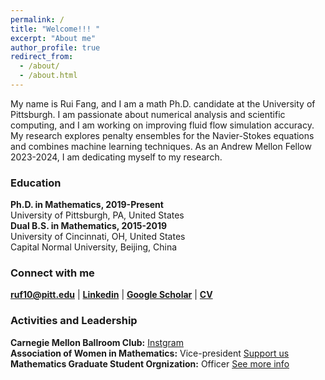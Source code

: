 ```yaml
---
permalink: /
title: "Welcome!!! "
excerpt: "About me"
author_profile: true
redirect_from: 
  - /about/
  - /about.html
---
```

My name is Rui Fang, and I am a math Ph.D. candidate at the University of Pittsburgh.  I am passionate about numerical analysis and scientific computing, and I am working on improving fluid flow simulation accuracy. My research explores penalty ensembles for the Navier-Stokes equations and combines machine learning techniques. As an Andrew Mellon Fellow 2023-2024, I am dedicating myself to my research.

### Education
**Ph.D. in Mathematics, 2019-Present** <br />
 University of Pittsburgh, PA, United States <br />
**Dual B.S. in Mathematics, 2015-2019** <br />
University of Cincinnati, OH, United States <br />
Capital Normal University, Beijing, China

### Connect with me
**[ruf10@pitt.edu](mailto:ruf10@pitt.edu)**  |  **[Linkedin](www.linkedin.com/in/ruf10)**  |  **[Google Scholar](https://scholar.google.com/citations?user=W9GY0i0AAAAJ&hl=en)**  |  **[CV](https://ruf10.github.io/CV_RuiFang.pdf)**

### Activities and Leadership
**Carnegie Mellon Ballroom Club:** [Instgram](https://www.instagram.com/cmuballroom?igsh=NDlyZmZubTY0eXhy) <br />
**Association of Women in Mathematics:** Vice-president [Support us](https://www.mathematics.pitt.edu/AWM)<br />
**Mathematics Graduate Student Orgnization:** Officer [See more info](https://www.mathematics.pitt.edu/graduate/organizations/mathematics-graduate-student-organization-gso) 



